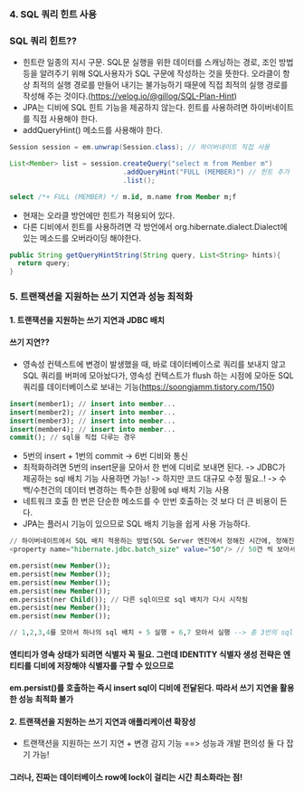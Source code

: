 ### 4. SQL 쿼리 힌트 사용
### SQL 쿼리 힌트??
* 힌트란 일종의 지시 구문. SQL문 실행을 위한 데이터를 스캐닝하는 경로, 조인 방법 등을 알려주기 위해 SQL사용자가 SQL 구문에 작성하는 것을 뜻한다.
오라클이 항상 최적의 실행 경로를 만들어 내기는 불가능하기 때문에 직접 최적의 실행 경로를 작성해 주는 것이다.(https://velog.io/@gillog/SQL-Plan-Hint)
* JPA는 디비에 SQL 힌트 기능을 제공하지 않는다. 힌트를 사용하려면 하이버네이트를 직접 사용해야 한다. 
* addQueryHint() 메소드를 사용해야 한다.
```java
Session session = em.unwrap(Session.class); // 하이버네이트 직접 사용

List<Member> list = session.createQuery("select m from Member m")
                            .addQueryHint("FULL (MEMBER)") // 힌트 추가
                            .list();
```
```sql
select /*+ FULL (MEMBER) */ m.id, m.name from Member m;f
```
* 현재는 오라클 방언에만 힌트가 적용되어 있다.
* 다른 디비에서 힌트를 사용하려면 각 방언에서 org.hibernate.dialect.Dialect에 있는 메소드를 오버라이딩 해야한다.
```java
public String getQueryHintString(String query, List<String> hints){
  return query;
}
```
  
### 5. 트랜잭션을 지원하는 쓰기 지연과 성능 최적화
#### 1. 트랜잭션을 지원하는 쓰기 지연과 JDBC 배치
#### 쓰기 지연??
* 영속성 컨텍스트에 변경이 발생했을 때, 바로 데이터베이스로 쿼리를 보내지 않고 SQL 쿼리를 버퍼에 모아놨다가, 영속성 컨텍스트가 flush 하는 시점에 모아둔 SQL 쿼리를 데이터베이스로 보내는 기능(https://soongjamm.tistory.com/150)
```sql
insert(member1); // insert into member...
insert(member2); // insert into member...
insert(member3); // insert into member...
insert(member4); // insert into member...
commit(); // sql을 직접 다루는 경우
```
* 5번의 insert + 1번의 commit -> 6번 디비와 통신
* 최적화하려면 5번의 insert문을 모아서 한 번에 디비로 보내면 된다. -> JDBC가 제공하는 sql 배치 기능 사용하면 가능!
-> 하지만 코드 대규모 수정 필요..! -> 수백/수천건의 데이터 변경하는 특수한 상황에 sql 배치 기능 사용
* 네트워크 호출 한 번은 단순한 메소드를 수 만번 호출하는 것 보다 더 큰 비용이 든다.
* JPA는 플러시 기능이 있으므로 SQL 배치 기능을 쉽게 사용 가능하다.

```SQL
// 하이버네이트에서 SQL 배치 적용하는 방법(SQL Server 엔진에서 정해진 시간에, 정해진 작업을 수행하도록 하는 작업을 말한다.(https://mozi.tistory.com/383))
<property name="hibernate.jdbc.batch_size" value="50"/> // 50건 씩 보아서 sql 배치 실행

em.persist(new Member());
em.persist(new Member());
em.persist(new Member());
em.persist(new Member());
em.persist(ner Child()); // 다른 sql이므로 sql 배치가 다시 시작됨
em.persist(new Member());
em.persist(new Member());

// 1,2,3,4를 모아서 하나의 sql 배치 + 5 실행 + 6,7 모아서 실행 --> 총 3번의 sql 배치 실행

```
#### 엔티티가 영속 상태가 되려면 식별자 꼭 필요. 그런데 IDENTITY 식별자 생성 전략은 엔티티를 디비에 저장해야 식별자를 구할 수 있으므로
#### em.persist()를 호출하는 즉시 insert sql이 디비에 전달된다. 따라서 쓰기 지연을 활용한 성능 최적화 불가

#### 2. 트랜잭션을 지원하는 쓰기 지연과 애플리케이션 확장성
* 트랜잭션을 지원하는 쓰기 지연 + 변경 감지 기능 ==> 성능과 개발 편의성 둘 다 잡기 가능!
#### 그러나, 진짜는 데이터베이스 row에 lock이 걸리는 시간 최소화라는 점!
